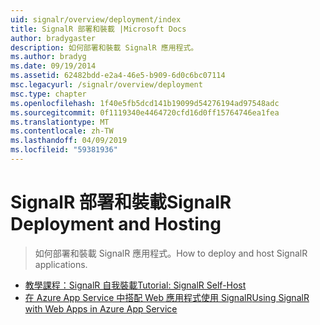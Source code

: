 ```yaml
---
uid: signalr/overview/deployment/index
title: SignalR 部署和裝載 |Microsoft Docs
author: bradygaster
description: 如何部署和裝載 SignalR 應用程式。
ms.author: bradyg
ms.date: 09/19/2014
ms.assetid: 62482bdd-e2a4-46e5-b909-6d0c6bc07114
msc.legacyurl: /signalr/overview/deployment
msc.type: chapter
ms.openlocfilehash: 1f40e5fb5dcd141b19099d54276194ad97548adc
ms.sourcegitcommit: 0f1119340e4464720cfd16d0ff15764746ea1fea
ms.translationtype: MT
ms.contentlocale: zh-TW
ms.lasthandoff: 04/09/2019
ms.locfileid: "59381936"
---
```

# <a name="signalr-deployment-and-hosting"></a><span data-ttu-id="a6ec0-103">SignalR 部署和裝載</span><span class="sxs-lookup"><span data-stu-id="a6ec0-103">SignalR Deployment and Hosting</span></span>

> <span data-ttu-id="a6ec0-104">如何部署和裝載 SignalR 應用程式。</span><span class="sxs-lookup"><span data-stu-id="a6ec0-104">How to deploy and host SignalR applications.</span></span>


- [<span data-ttu-id="a6ec0-105">教學課程：SignalR 自我裝載</span><span class="sxs-lookup"><span data-stu-id="a6ec0-105">Tutorial: SignalR Self-Host</span></span>](tutorial-signalr-self-host.md)
- [<span data-ttu-id="a6ec0-106">在 Azure App Service 中搭配 Web 應用程式使用 SignalR</span><span class="sxs-lookup"><span data-stu-id="a6ec0-106">Using SignalR with Web Apps in Azure App Service</span></span>](using-signalr-with-azure-web-sites.md)
